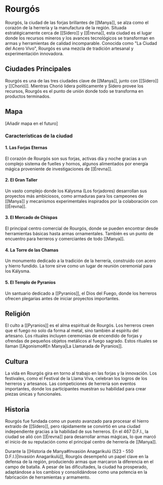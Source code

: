 # Rourgós

Rourgós, la ciudad de las forjas brillantes de [[Manya]], se alza como el corazón de la herrería y la manufactura de la región. Situada estratégicamente cerca de [[Sídero]] y [[Érevna]], esta ciudad es el lugar donde los recursos mineros y los avances tecnológicos se transforman en armas y herramientas de calidad incomparable. Conocida como "La Ciudad del Acero Vivo", Rourgós es una mezcla de tradición artesanal y experimentación innovadora.

## Ciudades Principales

Rourgós es una de las tres ciudades clave de [[Manya]], junto con [[Sídero]] y [[Chorió]]. Mientras Chorió lidera políticamente y Sídero provee los recursos, Rourgós es el punto de unión donde todo se transforma en productos terminados.

## Mapa

[Añadir mapa en el futuro]

### Características de la ciudad

#### 1. Las Forjas Eternas

El corazón de Rourgós son sus forjas, activas día y noche gracias a un complejo sistema de fuelles y hornos, algunos alimentados por energía mágica proveniente de investigaciones de [[Érevna]].

#### 2. El Gran Taller

Un vasto complejo donde los Kálysma (Los forjadores) desarrollan sus proyectos más ambiciosos, como armaduras para los campeones de [[Manya]] y mecanismos experimentales inspirados por la colaboración con [[Érevna]].

#### 3. El Mercado de Chispas

El principal centro comercial de Rourgós, donde se pueden encontrar desde herramientas básicas hasta armas ornamentales. También es un punto de encuentro para herreros y comerciantes de todo [[Manya]].

#### 4. La Torre de las Chamas

Un monumento dedicado a la tradición de la herrería, construido con acero y hierro fundido. La torre sirve como un lugar de reunión ceremonial para los Kálysma.

#### 5. El Templo de Pyranios

Un santuario dedicado a [[Pyranios]], el Dios del Fuego, donde los herreros ofrecen plegarias antes de iniciar proyectos importantes.

## Religión

El culto a [[Pyranios]] es el alma espiritual de Rourgós. Los herreros creen que el fuego no solo da forma al metal, sino también al espíritu del artesano. Los rituales incluyen ceremonias de encendido de forjas y ofrendas de pequeños objetos metálicos al fuego sagrado. Estos rituales se llaman [[Agonismo#En Manya|La Llamarada de Pyranios]].

## Cultura

La vida en Rourgós gira en torno al trabajo en las forjas y la innovación. Los festivales, como el Festival de la Llama Viva, celebran los logros de los herreros y artesanos. Las competiciones de herrería son eventos importantes, donde los participantes muestran su habilidad para crear piezas únicas y funcionales.

## Historia

Rourgós fue fundada como un puesto avanzado para procesar el hierro extraído de [[Sídero]], pero rápidamente se convirtió en una ciudad independiente gracias a la habilidad de sus herreros. En el 467 D.F.I., la ciudad se alió con [[Érevna]] para desarrollar armas mágicas, lo que marcó el inicio de su reputación como el principal centro de herrería de [[Manya]].

Durante la [[Historia de Manya#Invasión Anagarikulú (523 - 550 D.F.I.)|Invasión Anagarikulú]], Rourgós desempeñó un papel clave en la defensa de la región, produciendo armas que marcaron la diferencia en el campo de batalla. A pesar de las dificultades, la ciudad ha prosperado, adaptándose a los cambios y consolidándose como una potencia en la fabricación de herramientas y armamento.